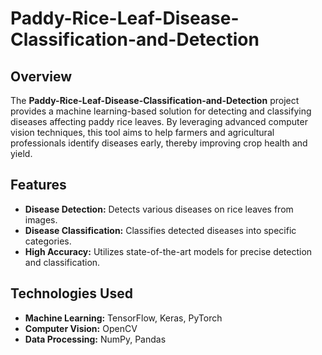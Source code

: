 # Paddy-Rice-Leaf-Disease-Classification-and-Detection



## Overview

The **Paddy-Rice-Leaf-Disease-Classification-and-Detection** project provides a machine learning-based solution for detecting and classifying diseases affecting paddy rice leaves. By leveraging advanced computer vision techniques, this tool aims to help farmers and agricultural professionals identify diseases early, thereby improving crop health and yield.

## Features

- **Disease Detection:** Detects various diseases on rice leaves from images.
- **Disease Classification:** Classifies detected diseases into specific categories.
- **High Accuracy:** Utilizes state-of-the-art models for precise detection and classification.

## Technologies Used

- **Machine Learning:** TensorFlow, Keras, PyTorch
- **Computer Vision:** OpenCV
- **Data Processing:** NumPy, Pandas



